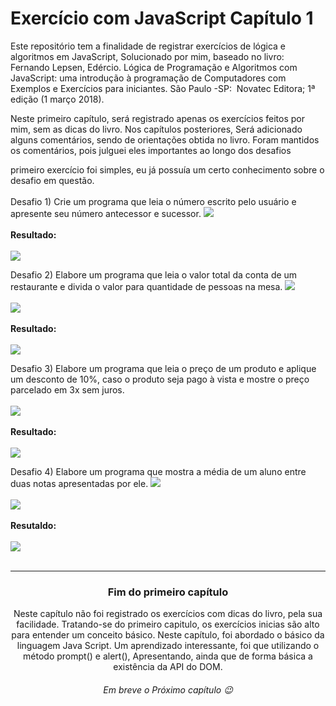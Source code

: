 <h1>Exercício com JavaScript Capítulo 1</h1>

<p>Este repositório tem a finalidade de registrar exercícios de lógica e algoritmos em JavaScript, Solucionado por mim, baseado no livro: Fernando Lepsen, Edércio. Lógica de Programação e Algoritmos com JavaScript: uma introdução à programação de Computadores com Exemplos e Exercícios para iniciantes. São Paulo -SP: ‎ Novatec Editora; 1ª edição (1 março 2018).</p>

Neste primeiro capítulo, será registrado apenas os exercícios feitos por mim, sem as dicas do livro.
Nos capítulos posteriores, Será adicionado alguns comentários, sendo de orientações obtida no livro.  Foram mantidos os comentários, pois julguei eles importantes ao longo dos desafios 

primeiro exercício foi simples, eu já possuía um certo conhecimento sobre o desafio em questão.<br></br>
Desafio 1) Crie um programa que leia o número escrito pelo usuário e apresente  seu número antecessor e sucessor.
<img src="https://user-images.githubusercontent.com/82294911/128105611-fec21fac-c09f-4de8-a82b-94eb7a31f2c6.png"><br></br>
<b>Resultado:</b><br></br>
<img src="https://user-images.githubusercontent.com/82294911/128105852-657d7699-48e9-4a4a-9721-90b1dd4e42b2.png">

Desafio 2) Elabore um programa que leia o valor total da conta de um restaurante e divida o valor para quantidade de pessoas na mesa.
<img src="https://user-images.githubusercontent.com/82294911/128105993-e5e2a36b-700a-4af1-b987-0d0bbd26f2d7.png"><br></br>
<img src="https://user-images.githubusercontent.com/82294911/128106121-278e39b0-4bd8-4bf5-80a6-d2014caa01fb.png"><br></br>
<b>Resultado:</b><br></br>
<img src="https://user-images.githubusercontent.com/82294911/128106181-47e1424a-6617-4938-b846-5a58ca17e342.png">

Desafio 3) Elabore um programa que leia o preço de um produto e aplique um desconto de 10%, caso o produto seja pago à vista e mostre o preço parcelado em 3x sem juros.<br></br>
<img src="https://user-images.githubusercontent.com/82294911/128106245-53f8e7f9-cc68-4d84-9527-acba822822bc.png"><br></br>
<b>Resultado:</b><br></br>
<img src="https://user-images.githubusercontent.com/82294911/128106249-6c1d370d-6c70-4dc2-8a37-58036324eec3.png">

Desafio 4) Elabore um programa que mostra a média de um aluno entre duas notas apresentadas por ele.
<img src="https://user-images.githubusercontent.com/82294911/128106888-98d894d4-f949-4812-9609-056545f1f126.png"><br></br>
<img src="https://user-images.githubusercontent.com/82294911/128106926-9e7f1498-5245-4a55-876e-7d52821dab22.png"><br></br>
<b>Resutaldo:</b><br></br>
<img src="https://user-images.githubusercontent.com/82294911/128106973-2931bc26-f155-452e-bddc-184e71079f67.png"><br></br>
<hr>

<h3 align="center">Fim do primeiro capítulo</h3>
<p align="center">Neste capítulo não foi registrado os exercícios com dicas do livro, pela sua facilidade. Tratando-se do primeiro capitulo, os exercícios inicias são alto para entender um conceito básico. 
Neste capítulo, foi abordado o básico da linguagem Java Script. Um aprendizado interessante, foi que utilizando o método prompt() e alert(), Apresentando, ainda que de forma básica a existência da API do DOM.
</p>

<div align="center"><h6>Em breve o Próximo capítulo 😉</h6></div>
